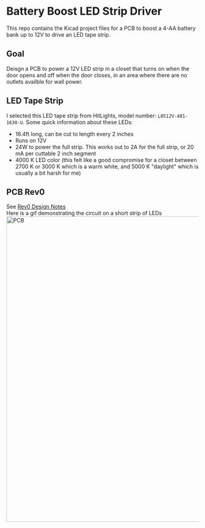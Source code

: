 # Battery Boost LED Strip Driver
This repo contains the Kicad project files for a PCB to boost a 4-AA battery bank up to 12V to drive an LED tape strip. 

## Goal
Deisgn a PCB to power a 12V LED strip in a closet that turns on when the door opens and off when the door closes, in an area where there are no outlets availble for wall power.

## LED Tape Strip
I selected this LED tape strip from HitLights, model number: `L0512V-401-1630-U`.
Some quick information about these LEDs:  
* 16.4ft long, can be cut to length every 2 inches
* Runs on 12V
* 24W to power the full strip. This works out to 2A for the full strip, or 20 mA per cuttable 2 inch segment
* 4000 K LED color (this felt like a good compromise for a closet between 2700 K or 3000 K which is a warm white, and 5000 K "daylight" which is usually a bit harsh for me)

## PCB Rev0
See [Rev0 Design Notes](BatteryLedStripDriver-R0/readme.md)  
Here is a gif demonstrating the circuit on a short strip of LEDs
<img src="BatteryLedStripDriver-R0/images/FullDemo.gif" alt="PCB" width="800"/>  

